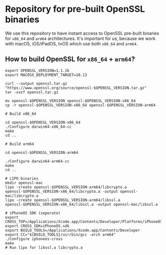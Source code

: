 # Repository for pre-built OpenSSL binaries
We use this repository to have instant access to OpenSSL pre-built binaries for
`x86_64` and `arm64` architectures. It's important for us, because we work with
macOS, iOS/iPadOS, tvOS which use both `x86_64` and `arm64`.

## How to build OpenSSL for `x86_64` + `arm64`?
```shell
export OPENSSL_VERSION=1.1.1k
export MACOSX_DEPLOYMENT_TARGET=10.13

curl --output openssl.tar.gz "https://www.openssl.org/source/openssl-$OPENSSL_VERSION.tar.gz"
tar -xvzf openssl.tar.gz

mv openssl-$OPENSSL_VERSION openssl-$OPENSSL_VERSION-x86_64
cp -r openssl-$OPENSSL_VERSION-x86_64 openssl-$OPENSSL_VERSION-arm64

# Build x86_64

cd openssl-$OPENSSL_VERSION-x86_64
./Configure darwin64-x86_64-cc
make
cd ..

# Build arm64

cd openssl-$OPENSSL_VERSION-arm64

./Configure darwin64-arm64-cc
make
cd ..

# LIPO binaries
mkdir openssl-mac
lipo -create openssl-$OPENSSL_VERSION-arm64/libcrypto.a openssl-$OPENSSL_VERSION-x86_64/libcrypto.a -output openssl-mac/libcrypto.a
lipo -create openssl-$OPENSSL_VERSION-arm64/libssl.a openssl-$OPENSSL_VERSION-x86_64/libssl.a -output openssl-mac/libssl.a

# iPhoneOS SDK (seperate)
export CROSS_TOP=/Applications/Xcode.app/Contents/Developer/Platforms/iPhoneOS.platform/Developer
export CROSS_SDK=iPhoneOS.sdk
export BUILD_TOOLS=/Applications/Xcode.app/Contents/Developer
export CC="${BUILD_TOOLS}/usr/bin/gcc -arch arm64"
./Configure iphoneos-cross
make
# Run lipo for libssl.a libcrypto.a
```
